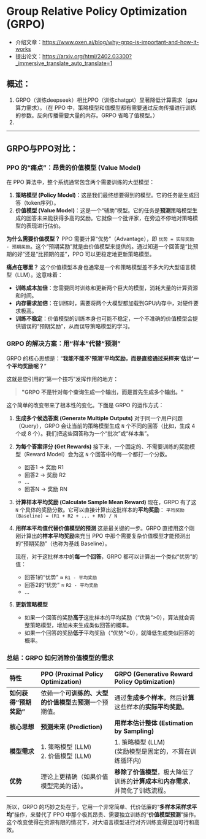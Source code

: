 # Group Relative Policy Optimization (GRPO)
- 介绍文章：https://www.oxen.ai/blog/why-grpo-is-important-and-how-it-works
- 提出论文：https://arxiv.org/html/2402.03300?_immersive_translate_auto_translate=1

## 概述：
1. GRPO（训练deepseek）相比PPO（训练chatgpt）显著降低计算需求（gpu算力需求）。（在 PPO 中，策略模型和值模型都有需要通过反向传播进行训练的参数。反向传播需要大量的内存。GRPO 省略了值模型。）
2. 




---


## GRPO与PPO对比：

### PPO 的“痛点”：昂贵的价值模型 (Value Model)

在 PPO 算法中，整个系统通常包含两个需要训练的大型模型：

1.  **策略模型 (Policy Model)**：这是我们最终想要得到的模型。它的任务是生成回答（token序列）。
2.  **价值模型 (Value Model)**：这是一个“辅助”模型。它的任务是**预测**策略模型生成的回答未来能获得多高的奖励。它就像一个批评家，在旁边不停地对策略模型的表现进行估价。

**为什么需要价值模型？**
PPO 需要计算“优势”（Advantage），即 `优势 = 实际奖励 - 预期奖励`。这个“预期奖励”就是由价值模型来提供的。通过知道一个回答是“比预期的好”还是“比预期的差”，PPO 可以更稳定地更新策略模型。

**痛点在哪里？**
这个价值模型本身也通常是一个和策略模型差不多大的大型语言模型（LLM）。这意味着：
*   **训练成本加倍**：您需要同时训练和更新两个巨大的模型，消耗大量的计算资源和时间。
*   **内存需求加倍**：在训练时，需要将两个大模型都加载到GPU内存中，对硬件要求极高。
*   **训练不稳定**：价值模型的训练本身也可能不稳定，一个不准确的价值模型会提供错误的“预期奖励”，从而误导策略模型的学习。

### GRPO 的解决方案：用“样本”代替“预测”

GRPO 的核心思想是：“**我能不能不'预测'平均奖励，而是直接通过采样来'估计'一个平均奖励呢？**”

这就是您引用的“第一个技巧”发挥作用的地方：

> **"GRPO 不是针对每个查询生成一个输出，而是首先生成多个输出。"**

这个简单的改变带来了根本性的变化。下面是 GRPO 的运作方式：

1.  **生成多个候选答案 (Generate Multiple Outputs)**
    对于同一个用户问题（Query），GRPO 会让当前的策略模型生成 `N` 个不同的回答（比如，生成 4 个或 8 个）。我们把这些回答称为一个“批次”或“样本集”。

2.  **为每个答案评分 (Get Rewards)**
    接下来，一个固定的、不需要训练的奖励模型（Reward Model）会为这 `N` 个回答中的每一个都打一个分数。
    *   回答1 -> 奖励 R1
    *   回答2 -> 奖励 R2
    *   ...
    *   回答N -> 奖励 RN

3.  **计算样本平均奖励 (Calculate Sample Mean Reward)**
    现在，GRPO 有了这 `N` 个具体的奖励分数。它可以直接计算出这批样本的**平均奖励**：
    `平均奖励 (Baseline) = (R1 + R2 + ... + RN) / N`

4.  **用样本平均值代替价值模型的预测**
    这是最关键的一步。GRPO 直接用这个刚刚计算出的**样本平均奖励**来充当 PPO 中那个需要复杂价值模型才能预测出的“预期奖励”（也称为基线 Baseline）。

    现在，对于这批样本中的**每一个回答**，GRPO 都可以计算出一个类似“优势”的值：
    *   回答1的“优势” ≈ `R1 - 平均奖励`
    *   回答2的“优势” ≈ `R2 - 平均奖励`
    *   ...

5.  **更新策略模型**
    *   如果一个回答的奖励**高于**这批样本的平均奖励（“优势”>0），算法就会调整策略模型，增加未来生成类似回答的概率。
    *   如果一个回答的奖励**低于**平均奖励（“优势”<0），就降低生成类似回答的概率。

### 总结：GRPO 如何消除价值模型的需求

| 特性 | PPO (Proximal Policy Optimization) | GRPO (Generative Reward Policy Optimization) |
| :--- | :--- | :--- |
| **如何获得“预期奖励”** | 依赖一个**可训练的、大型的价值模型**去**预测**一个预期值。 | 通过**生成多个样本**，然后**计算**这些样本的**实际平均奖励**。 |
| **核心思想** | **预测未来 (Prediction)** | **用样本估计整体 (Estimation by Sampling)** |
| **模型需求** | 1. 策略模型 (LLM) <br> 2. 价值模型 (LLM) | 1. 策略模型 (LLM) <br> (奖励模型是固定的，不算在训练循环内) |
| **优势** | 理论上更精确（如果价值模型完美的话）。 | **移除了价值模型**，极大降低了训练的**计算成本**和**内存需求**，并简化了训练流程。 |

所以，GRPO 的巧妙之处在于，它用一个非常简单、代价低廉的“**多样本采样求平均**”操作，来替代了 PPO 中那个极其昂贵、需要独立训练的“**价值模型预测**”操作。这个改变使得在资源有限的情况下，对大语言模型进行对齐训练变得更加可行和高效。
